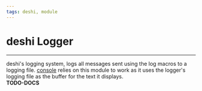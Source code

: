 ```yaml
---
tags: deshi, module
---
```

   
# deshi Logger   
   
---   
deshi's logging system, logs all messages sent using the log macros to a logging file. [console](../../deshi/deshi%20console/deshi%20Console.md) relies on this module to work as it uses the logger's logging file as the buffer for the text it displays.   
**TODO-DOCS**